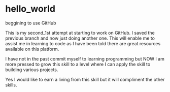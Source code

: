 # hello_world
beggining to use GitHub

This is my second_1st attempt at starting to work on GitHub.
I saved the previous branch and now just doing another one.
This will enable me to assist me in learning to code as I have been told
there are great resources available on this platform.

I have not in the past commit myself to learning programming but NOW I am more 
pressed to grow this skill to a level where I can apply the skill to building 
various projects. 

Yes I would like to earn a living from this skill but it will compliment the other skills.
